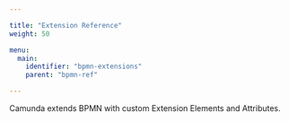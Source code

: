 ```yaml
---

title: "Extension Reference"
weight: 50

menu:
  main:
    identifier: "bpmn-extensions"
    parent: "bpmn-ref"

---
```


Camunda extends BPMN with custom Extension Elements and Attributes.
